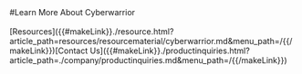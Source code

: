 <div class="product-cta" markdown="1">
#Learn More About Cyberwarrior
<br/><br/>
[Resources]({{#makeLink}}./resource.html?article_path=resources/resourcematerial/cyberwarrior.md&menu_path=/{{/makeLink}})[Contact Us]({{#makeLink}}./productinquiries.html?article_path=./company/productinquiries.md&menu_path=/{{/makeLink}})
</div>

